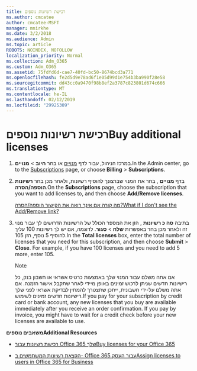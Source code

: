 ```yaml
---
title: רכישת רשיונות נוספים
ms.author: cmcatee
author: cmcatee-MSFT
manager: mnirkhe
ms.date: 3/2/2018
ms.audience: Admin
ms.topic: article
ROBOTS: NOINDEX, NOFOLLOW
localization_priority: Normal
ms.collection: Adm_O365
ms.custom: Adm_O365
ms.assetid: 75fdfd6d-cae7-40fd-bc50-8674bcd3a771
ms.openlocfilehash: fe2d5d9e78ad6f1e05d99d1e754b3ba990f28e58
ms.sourcegitcommit: dd43cc0a9470f98b8ef2a3787c823801d674c666
ms.translationtype: MT
ms.contentlocale: he-IL
ms.lasthandoff: 02/12/2019
ms.locfileid: "29925309"
---
```

# <a name="buy-additional-licenses"></a><span data-ttu-id="592d4-102">רכישת רשיונות נוספים</span><span class="sxs-lookup"><span data-stu-id="592d4-102">Buy additional licenses</span></span>

1. <span data-ttu-id="592d4-103">במרכז הניהול, עבור לדף [מנויים](https://go.microsoft.com/fwlink/p/?linkid=842054) או בחר **חיוב** \> **מנויים**.</span><span class="sxs-lookup"><span data-stu-id="592d4-103">In the Admin center, go to the [Subscriptions](https://go.microsoft.com/fwlink/p/?linkid=842054) page, or choose **Billing** \> **Subscriptions**.</span></span>
    
2. <span data-ttu-id="592d4-104">בדף **מנויים** , בחר את המנוי שברצונך להוסיף רשיונות, ולאחר מכן בחר **רשיונות הוספה/הסרה**.</span><span class="sxs-lookup"><span data-stu-id="592d4-104">On the **Subscriptions** page, choose the subscription that you want to add licenses to, and then choose **Add/Remove licenses**.</span></span>
    
    [<span data-ttu-id="592d4-105">מה קורה אם אינך רואה את הקישור הוספה/הסרה?</span><span class="sxs-lookup"><span data-stu-id="592d4-105">What if I don't see the Add/Remove link?</span></span>](https://support.office.com/article/36081d8d-b3fa-4948-8c34-e217bba825e1#bkmk_no_link)
    
3. <span data-ttu-id="592d4-p101">בתיבה **סה כ רשיונות** , הזן את המספר הכולל של הרשיונות הדרושים לך עבור מנוי זה ולאחר מכן בחר באפשרות **שלח** \> **סגור**. לדוגמה, אם יש לך רשיונות 100 עליך להוסיף 5 נוסף, הזן 105.</span><span class="sxs-lookup"><span data-stu-id="592d4-p101">In the **Total licenses** box, enter the total number of licenses that you need for this subscription, and then choose **Submit** \> **Close**. For example, if you have 100 licenses and you need to add 5 more, enter 105.</span></span>
    
    > [!NOTE]
    > <span data-ttu-id="592d4-p102">אם אתה משלם עבור המנוי שלך באמצעות כרטיס אשראי או חשבון בנק, כל רישיונות חדשים שניתן לרכוש זמינים באופן מיידי לאחר שתקבל אישור הזמנה. אם אתה משלם על-ידי חשבונית, ייתכן שתצטרך להמתין לבדיקת אשראי לפני שלך רישיונות חדשים זמינים לשימוש.</span><span class="sxs-lookup"><span data-stu-id="592d4-p102">If you pay for your subscription by credit card or bank account, any new licenses that you buy are available immediately after you receive an order confirmation. If you pay by invoice, you might have to wait for a credit check before your new licenses are available to use.</span></span> 
  
 <span data-ttu-id="592d4-110">**משאבים נוספים**</span><span class="sxs-lookup"><span data-stu-id="592d4-110">**Additional Resources**</span></span>
  
- [<span data-ttu-id="592d4-111">רכישת רשיונות עבור Office 365 שלך</span><span class="sxs-lookup"><span data-stu-id="592d4-111">Buy licenses for your Office 365</span></span>](https://support.office.com/article/36081d8d-b3fa-4948-8c34-e217bba825e1)
    
- [<span data-ttu-id="592d4-112">הקצאת רשיונות המשתמשים ב- Office 365 עבור העסק</span><span class="sxs-lookup"><span data-stu-id="592d4-112">Assign licenses to users in Office 365 for Business</span></span>](https://support.office.com/article/997596b5-4173-4627-b915-36abac6786dc)
    


